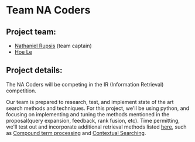 # Team NA Coders


## Project team:

* [Nathaniel Rupsis](https://github.com/rupsis/) (team captain)
* [Hoe Le](https://github.com/hle027)


## Project details:
The NA Coders will be competing in the IR (Information Retrieval) competition. 

Our team is prepared to research, test, and implement state of the art search methods and techniques. For this project, we'll be using python, and focusing on implementing and tuning the methods mentioned in the proposal(query expansion, feedback, rank fusion, etc). Time permitting, we'll test out and incorporate additional retrieval methods listed [here](https://en.wikipedia.org/wiki/Category:Information_retrieval_techniques), such as [Compound term processing](https://en.wikipedia.org/wiki/Compound-term_processing) and [Contextual Searching](https://en.wikipedia.org/wiki/Contextual_searching).
